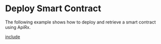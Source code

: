 # Deploy Smart Contract

The following example shows how to deploy and retrieve a smart contract using ApiRx.

[include](index.js)
